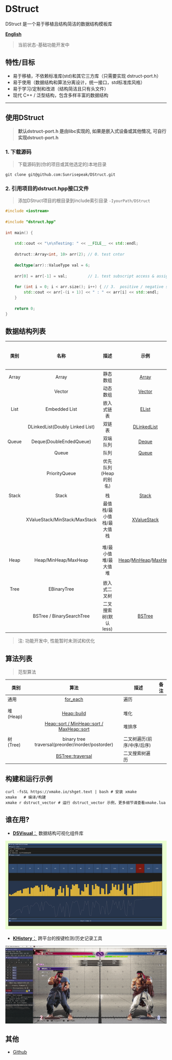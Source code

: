 # DStruct

DStruct 是一个易于移植且结构简洁的数据结构模板库

[**English**](README.en.md)

> 当前状态-基础功能开发中

## 特性/目标

- 易于移植，不依赖标准库(std)和其它三方库（只需要实现 dstruct-port.h）
- 易于使用（数据结构和算法分离设计，统一接口，std标准库风格）
- 易于学习/定制和改进（结构简洁且只有头文件）
- 现代 C++ / 泛型结构，包含多样丰富的数据结构


---

## 使用DStruct

> **默认dstruct-port.h 是由libc实现的, 如果是嵌入式设备或其他情况, 可自行实现dstruct-port.h**

### 1. 下载源码

> 下载源码到(你的项目或其他选定的)本地目录

```
git clone git@github.com:Sunrisepeak/DStruct.git
```

### 2. 引用项目的dstruct.hpp接口文件

> 添加DStruct项目的根目录到include索引目录 `-IyourPath/DStruct`

```cpp
#include <iostream>

#include "dstruct.hpp"

int main() {

    std::cout << "\n\nTesting: " << __FILE__ << std::endl;

    dstruct::Array<int, 10> arr(2); // 0. test cntor

    decltype(arr)::ValueType val = 6;

    arr[0] = arr[-1] = val;         // 1. test subscript access & assignment

    for (int i = 0; i < arr.size(); i++) { // 3.  positive / negative subscript access
        std::cout << arr[-(i + 1)] << " : " << arr[i] << std::endl;
    }

    return 0;
}
```





## 数据结构列表

| 类别  |             名称              |           描述           |                             示例                             | 备注/状态 |
| :---: | :---------------------------: | :----------------------: | :----------------------------------------------------------: | --------- |
| Array |             Array             |         静态数组         |                 [Array](examples/array.cpp)                  |           |
|       |            Vector             |         动态数组         |                [Vector](examples/vector.cpp)                 |           |
| List  |     Embedded List      |        嵌入式链表        |             [EList](examples/embedded_list.cpp)              |           |
|       |   DLinkedList(Doubly Linked List)   |          双链表          |           [DLinkedList](examples/double_linked_list.cpp)           |           |
| Queue |    Deque(DoubleEndedQueue)    |         双端队列         |                 [Deque](examples/deque.cpp)                  |           |
|       |             Queue             |           队列           |                 [Queue](examples/queue.cpp)                  |           |
|       |         PriorityQueue         |   优先队列(Heap的别名)   |                                                              |           |
|       |                               |                          |                                                              |           |
| Stack |             Stack             |            栈            |                 [Stack](examples/stack.cpp)                  |           |
|       | XValueStack/MinStack/MaxStack | 最值栈/最小值栈/最大值栈 |        [XValueStack](examples/stack/xvalue_stack.cpp)        |           |
|       |                               |                          |                                                              |           |
|       |                               |                          |                                                              |           |
| Heap  |     Heap/MinHeap/MaxHeap      |   堆/最小值堆/最大值堆   | [Heap](examples/heap.cpp)/[MinHeap](examples/heap.cpp)/[MaxHeap](examples/heap.cpp) |           |
|       |                               |                          |                                                              |           |
| Tree  |           EBinaryTree            | 嵌入式二叉树 |                                                              |           |
|       |            BSTree / BinarySearchTree            |   二叉搜索树(默认less)   |          [BSTree](examples/binary_search_tree.cpp)           |           |

> 注: 功能开发中, 性能暂时未测试和优化



## 算法列表

> 范型算法

| 类别     |                             算法                             | 描述                       | 备注 |
| -------- | :----------------------------------------------------------: | -------------------------- | ---- |
| 通用     |         [for_each](examples/algorithms/for_each.cpp)         | 遍历                       |      |
|          |                                                              |                            |      |
|          |                                                              |                            |      |
| 堆(Heap) |       [Heap::build](examples/algorithms/heap_algo.cpp)       | 堆化                       |      |
|          | [Heap::sort / MinHeap::sort / MaxHeap::sort](examples/algorithms/heap_algo.cpp#L31) | 堆排序                     |      |
|          |                                                              |                            |      |
| 树(Tree) |      binary tree traversal(preorder/inorder/postorder)       | 二叉树遍历(前序/中序/后序) |      |
|          |     [BSTree::traversal](examples/binary_search_tree.cpp#L35)     | 二叉搜索树遍历             |      |





## 构建和运行示例

  ```
  curl -fsSL https://xmake.io/shget.text | bash # 安装 xmake
  xmake   # 编译/构建
  xmake r dstruct_vector # 运行 dstruct_vector 示例，更多细节请查看xmake.lua
  ```

## 谁在用?

- [**DSVisual**：](https://github.com/Sunrisepeak/DSVisual) 数据结构可视化组件库

![](https://github.com/Sunrisepeak/DSVisual/blob/main/docs/imgs/dsvisual_effect.readme.png)

- [**KHistory**：](https://github.com/Sunrisepeak/KHistory) 跨平台的按键检测/历史记录工具

![](https://github.com/Sunrisepeak/KHistory/blob/main/docs/imgs/khistory-gamepad.demo.gif)

## 其他

  - [Github](https://github.com/Sunrisepeak/DStruct)

